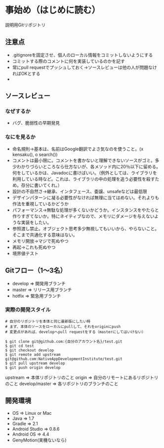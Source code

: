 事始め（はじめに読む）
====

説明用Gitリポジトリ

## 注意点
* .gitignoreを固定させ、個人のローカル情報をコミットしないようにする
* コミットする際のコメントに何を実装しているのかを記す
* 常にpull requestでプッシュしておく→ソースレビューは他の人が問題なければOKとする
* 

## ソースレビュー

### なぜするか
* バグ、脆弱性の早期発見

### なにを見るか
* 命名規則→基本は、名前はGoogle翻訳でよさ気なのを使うこと。(x kensaku(), o search())
* コメントは最小限に。コメントを書かないと理解できないソースがゴミ。多少わかりづらいところなら仕方ないが、各メソッド内に20％以下に留める。何をしているかは、Javadocに書けばいい。（例外としては、ライブラリを利用している時など。これは、ライブラリの中の処理を追う必要性を殺すため。存分に書いてくれ。）
* 設計の不自然さ→継承、インタフェース、委譲、unsafeなどは最低限
* デザインパターンに凝る必要性がなければ無理に当てはめない。それよりも作法を重視しているかどうか
* パフォーマンス→無駄な処理が多くないかどうか。インスタンスをやたらと作りすぎてないか。特にネイティブなので、メモリにダメージを与えないような実装をしたい。
* 参照渡し禁止。オブジェクト思考多少無視してもいいから、やらないこと。そこまで共通化する意味はない。
* メモリ開放→マジで死ぬやつ
* 再起→これも死ぬやつ
* 境界値テスト
 
## Gitフロー（1～3名）
* develop => 開発用ブランチ
* master => リリース用ブランチ
* hotfix => 緊急用ブランチ
 
### 実際の開発スタイル

```
# 自分のリポジトリを本体と同じ最新版にしたい時
# まず、本体のソースをローカルにpullして、それをoriginにpush
# 変更点があれば、developへpull requestをする（masterにしてはいけない）

$ git clone git@github.com:{自分のアカウント名}/test.git
$ git cd test
$ git checkout develop
$ git remote add upstream git@github.com:NativeAppDevelopmentInstitute/test.git
$ git pull upstream develop
$ git push origin develop
```
upstream => 本体リポジトリのこと
origin => 自分のリモートにあるリポジトリのこと
develop/master => 各リポジトリのブランチのこと

 
## 開発環境
* OS => Linux or Mac
* Java => 1.7
* Gradle => 2.1
* Android Studio => 0.8.6
* Android OS => 4.4
* GenyMotion(実機ないなら)
